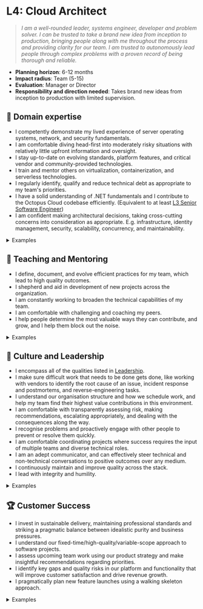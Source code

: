 # L4: Cloud Architect

> _I am a well-rounded leader, systems engineer, developer and problem solver. I can be trusted to take a brand new idea from inception to production, bringing people along with me throughout the process and providing clarity for our team. I am trusted to autonomously lead people through complex problems with a proven record of being thorough and reliable._

- **Planning horizon**: 6-12 months
- **Impact radius**: Team (5-15)
- **Evaluation**: Manager or Director
- **Responsibility and direction needed**: Takes brand new ideas from inception to production with limited supervision.

## 🦉 Domain expertise

- I competently demonstrate my lived experience of server operating systems, network, and security fundamentals.
- I am comfortable diving head-first into moderately risky situations with relatively little upfront information and oversight.
- I stay up-to-date on evolving standards, platform features, and critical vendor and community-provided technologies.
- I train and mentor others on virtualization, containerization, and serverless technologies.
- I regularly identify, qualify and reduce technical debt as appropriate to my team's priorities.
- I have a solid understanding of .NET fundamentals and I contribute to the Octopus Cloud codebase efficiently. (Equivalent to at least [L3 Senior Software Engineer](../Software-Engineering/L3-Senior-Software-Engineer.md))
- I am confident making architectural decisions, taking cross-cutting concerns into consideration as appropriate. 
  E.g. infrastructure, identity management, security, scalability, concurrency, and maintainability.

<details>
<summary>Examples</summary>

- I successfully completed a large, complex project with multiple components.
- I dived head-first into a bug fix or incident in an area of significant ambiguity or risk, led the investigation and resolved the issue.
- I made appropriate trade-offs and scope decisions in order to ship a product. I engaged stakeholders and kept them informed.
- I researched a new feature by engaging with the vendor, completed a PoC and prepared a pitch.

</details>

## 🌱 Teaching and Mentoring

- I define, document, and evolve efficient practices for my team, which lead to high quality outcomes.
- I shepherd and aid in development of new projects across the organization.
- I am constantly working to broaden the technical capabilities of my team.
- I am comfortable with challenging and coaching my peers.
- I help people determine the most valuable ways they can contribute, and grow, and I help them block out the noise.

<details>
<summary>Examples</summary>

- I provided training and mentoring for multiple team members, deliberately helping them to round out their skill sets.
- I shared my on-the-job learning and experiences with others so they can understand and be more effective in their own roles.
- I broke up a project in such a way that lined up appropriate challenges for each of my teammates that helped them grow.
- I had some difficult conversations with my teammates, challenging them directly while showing them that I care for them personally.
- I saw an opportunity to train others on an aspect of cloud platform, and I followed through to provide a knowledge sharing session.
- I was buddy to a new team member and helped them navigate our systems and culture.

</details>

## 🧭 Culture and Leadership

- I encompass all of the qualities listed in [Leadership](https://github.com/OctopusDeploy/People/blob/main/Leadership.md).
- I make sure difficult work that needs to be done gets done, like working with vendors to identify the root cause of an issue, 
  incident response and postmortems, and reverse-engineering tasks.
- I understand our organisation structure and how we schedule work, and help my team find their highest value contributions in this environment.
- I am comfortable with transparently assessing risk, making recommendations, escalating appropriately, and dealing with the consequences along the way.
- I recognise problems and proactively engage with other people to prevent or resolve them quickly.
- I am comfortable coordinating projects where success requires the input of multiple teams and diverse technical roles.
- I am an adept communicator, and can effectively steer technical and non-technical conversations to positive outcomes over any medium.
- I continuously maintain and improve quality across the stack.
- I lead with integrity and humility.

<details>
<summary>Examples</summary>

- I identified the work involved with delivering a pitch, broke it into tasks and managed the project to completion.
- I took ownership of my team's retrospective process, making sure everyone had a voice in how our team works and evolves together.
- I performed interviews for cloud engineering candidates, providing detailed and useful feedback.
- I confidently pitched an idea, positively influencing and convincing people to take decisive action.
- I effectively steered technical and non-technical conversations to positive outcomes.
- I was typically the first to take responsibility for reducing waste in our process.
- I noticed a project was going to take longer than expected, so I pulled together relevant stakeholders to propose an updated plan and reach a consensus.

</details>

## 🏆 Customer Success

- I invest in sustainable delivery, maintaining professional standards and striking a pragmatic balance between idealistic purity and business pressures.
- I understand our fixed-time/high-quality/variable-scope approach to software projects.
- I assess upcoming team work using our product strategy and make insightful recommendations regarding priorities.
- I identify key gaps and quality risks in our platform and functionality that will improve customer satisfaction and drive revenue growth.
- I pragmatically plan new feature launches using a walking skeleton approach.

<details>
<summary>Examples</summary>

- I contributed to shaping a pitch, identified risks and appropriate scoping, that helped us ship value to customers as soon as possible, and meet the team's objectives.
- In delivering a pitch, I used the "scope hammer" judiciously, to maintain high quality while shipping as much value as possible to users within a cycle.
- I have multiple methods to review and understand customer requirements and I used this data to inform a pragmatic decision. 

</details>
